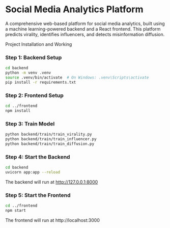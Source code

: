 # Social Media Analytics Platform

A comprehensive web-based platform for social media analytics, built using a machine learning-powered backend and a React frontend. This platform predicts virality, identifies influencers, and detects misinformation diffusion.

Project Installation and Working 

### Step 1: Backend Setup
```bash
cd backend
python -m venv .venv
source .venv/bin/activate  # On Windows: .venv\Scripts\activate
pip install -r requirements.txt 
```

### Step 2: Frontend Setup
```bash
cd ../frontend
npm install
```

### Step 3: Train Model
```bash
python backend/train/train_virality.py
python backend/train/train_influencer.py
python backend/train/train_diffusion.py
```

### Step 4: Start the Backend
```bash
cd backend
uvicorn app:app --reload
```

The backend will run at http://127.0.0.1:8000

### Step 5: Start the Frontend
```bash
cd ../frontend
npm start
```

The frontend will run at http://localhost:3000



